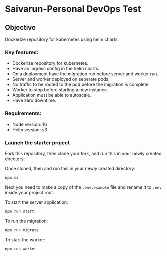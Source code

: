 # Saivarun-Personal DevOps Test

## Objective

Dockerize repository for kubernetes using helm charts.

### Key features:
* Dockerize repository for kubernetes.
* Have an ingress config in the helm charts.
* On a deployment have the migration run before server and worker run.
* Server and worker deployed on seperate pods.
* No traffic to be routed to the pod before the migration is complete.
* Worker to stop before starting a new instance.
* Application must be able to autoscale.
* Have zero downtime.

### Requirements:

* Node version: 16
* Helm version: v3

### Launch the starter project

Fork this repository, then clone your fork, and run this in your newly created directory:

Once cloned, then and run this in your newly created directory:

``` bash
npm ci
```

Next you need to make a copy of the `.env.example` file and rename it to `.env` inside your project root.

To start the server application:

```bash
npm run start
```

To run the migration:

```bash
npm run migrate
```

To start the worker:

```bash
npm run worker
```